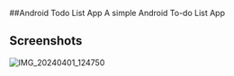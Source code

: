 ##Android Todo List App
A simple Android To-do List App

## Screenshots

![IMG_20240401_124750](https://github.com/ankita000z/PRODIGY_AD_02/assets/154900926/7c7aa54c-a828-42cb-9e51-7975e5465852)
